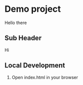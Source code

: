 # Demo project



Hello there


## Sub Header

Hi

## Local Development

1. Open index.html in your browser